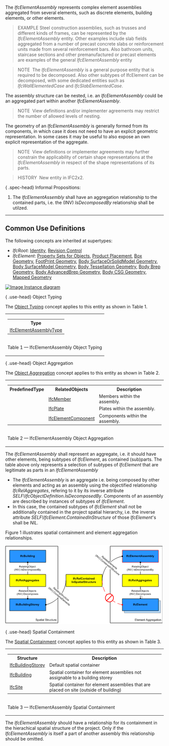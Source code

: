 ﻿The _IfcElementAssembly_ represents complex element assemblies aggregated from several elements, such as discrete elements, building elements, or other elements.

> EXAMPLE Steel construction assemblies, such as trusses and different kinds of frames, can be represented by the _IfcElementAssembly_ entity. Other examples include slab fields aggregated from a number of precast concrete slabs or reinforcement units made from several reinforcement bars. Also bathroom units, staircase sections and other premanufactured or precast elements are examples of the general _IfcElementAssembly_ entity

> NOTE&nbsp; The _IfcElementAssembly_ is a general purpose entity that is required to be decomposed. Also other subtypes of IfcElement can be decomposed, with some dedicated entities such as _IfcWallElementedCase_ and _IfcSlabElementedCase_.

The assembly structure can be nested, i.e. an _IfcElementAssembly_ could be an aggregated part within another _IfcElementAssembly_.

> NOTE&nbsp; View definitions and/or implementer agreements may restrict the number of allowed levels of nesting.

The geometry of an _IfcElementAssembly_ is generally formed from its components, in which case it does not need to have an explicit geometric representation. In some cases it may be useful to also expose an own explicit representation of the aggregate.

> NOTE&nbsp; View definitions or implementer agreements may further constrain the applicability of certain shape representations at the _IfcElementAssembly_ in respect of the shape representations of its parts.

> HISTORY&nbsp; New entity in IFC2x2.

{ .spec-head}
Informal Propositions:

1. The _IfcElementAssembly_ shall have an aggregation relationship to the contained parts, i.e. the (INV) _IsDecomposedBy_ relationship shall be utilzed.

___
## Common Use Definitions
The following concepts are inherited at supertypes:

* _IfcRoot_: [Identity](../../templates/identity.htm), [Revision Control](../../templates/revision-control.htm)
* _IfcElement_: [Property Sets for Objects](../../templates/property-sets-for-objects.htm), [Product Placement](../../templates/product-placement.htm), [Box Geometry](../../templates/box-geometry.htm), [FootPrint Geometry](../../templates/footprint-geometry.htm), [Body SurfaceOrSolidModel Geometry](../../templates/body-surfaceorsolidmodel-geometry.htm), [Body SurfaceModel Geometry](../../templates/body-surfacemodel-geometry.htm), [Body Tessellation Geometry](../../templates/body-tessellation-geometry.htm), [Body Brep Geometry](../../templates/body-brep-geometry.htm), [Body AdvancedBrep Geometry](../../templates/body-advancedbrep-geometry.htm), [Body CSG Geometry](../../templates/body-csg-geometry.htm), [Mapped Geometry](../../templates/mapped-geometry.htm)

[![Image](../../../img/diagram.png)&nbsp;Instance diagram](../../../annex/annex-d/common-use-definitions/ifcelementassembly.htm)

{ .use-head}
Object Typing

The [Object Typing](../../templates/object-typing.htm) concept applies to this entity as shown in Table 1.

<table>
<tr><td>
<table class="gridtable">
<tr><th><b>Type</b></th></tr>
<tr><td><a href="../../ifcproductextension/lexical/ifcelementassemblytype.htm">IfcElementAssemblyType</a></td></tr>
</table>
</td></tr>
<tr><td><p class="table">Table 1 &mdash; IfcElementAssembly Object Typing</p></td></tr></table>

  
  
{ .use-head}
Object Aggregation

The [Object Aggregation](../../templates/object-aggregation.htm) concept applies to this entity as shown in Table 2.

<table>
<tr><td>
<table class="gridtable">
<tr><th><b>PredefinedType</b></th><th><b>RelatedObjects</b></th><th><b>Description</b></th></tr>
<tr><td>&nbsp;</td><td><a href="../../ifcsharedbldgelements/lexical/ifcmember.htm">IfcMember</a></td><td>Members within the assembly.</td></tr>
<tr><td>&nbsp;</td><td><a href="../../ifcsharedbldgelements/lexical/ifcplate.htm">IfcPlate</a></td><td>Plates within the assembly.</td></tr>
<tr><td>&nbsp;</td><td><a href="../../ifcsharedcomponentelements/lexical/ifcelementcomponent.htm">IfcElementComponent</a></td><td>Components within the assembly.</td></tr>
</table>
</td></tr>
<tr><td><p class="table">Table 2 &mdash; IfcElementAssembly Object Aggregation</p></td></tr></table>

The _IfcElementAssembly_ shall represent an aggregate, i.e. it should have other elements, being subtypes of _IfcElement_, as contained (sub)parts. The table above only represents a selection of subtypes of _IfcElement_ that are legitimate as parts in an _IfcElementAssembly_

* The _IfcElementAssembly_ is an aggregate i.e. being composed by other elements and acting as an assembly using the objectified relationship _IfcRelAggregates_, refering to it by its inverse attribute _SELF\IfcObjectDefinition.IsDecomposedBy_. Components of an assembly are described by instances of subtypes of _IfcElement_.
* In this case, the contained subtypes of _IfcElement_ shall not be additionally contained in the project spatial hierarchy, i.e. the inverse attribute _SELF\IfcElement.ContainedInStructure_ of those _IfcElement_'s shall be _NIL._

Figure 1 illustrates spatial containment and element aggregation relationships.

!["containment relationships"](../../../../../../figures/ifcelementassembly-containment.png "Figure 1 &mdash; Element assembly containment")

  
  
{ .use-head}
Spatial Containment

The [Spatial Containment](../../templates/spatial-containment.htm) concept applies to this entity as shown in Table 3.

<table>
<tr><td>
<table class="gridtable">
<tr><th><b>Structure</b></th><th><b>Description</b></th></tr>
<tr><td><a href="../../ifcproductextension/lexical/ifcbuildingstorey.htm">IfcBuildingStorey</a></td><td>Default spatial container</td></tr>
<tr><td><a href="../../ifcproductextension/lexical/ifcbuilding.htm">IfcBuilding</a></td><td>Spatial container for element assemblies not assignable to a building storey</td></tr>
<tr><td><a href="../../ifcproductextension/lexical/ifcsite.htm">IfcSite</a></td><td>Spatial container for element assemblies that are placed on site (outside of building)</td></tr>
</table>
</td></tr>
<tr><td><p class="table">Table 3 &mdash; IfcElementAssembly Spatial Containment</p></td></tr></table>

The _IfcElementAssembly_ should have a relationship for its containment in the hierachical spatial structure of the project. Only if the _IfcElementAssembly_ is itself a part of another assembly this relationship should be omitted.